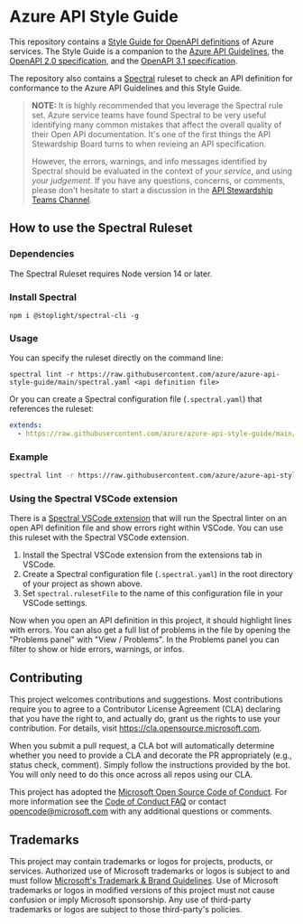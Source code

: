 # Azure API Style Guide

This repository contains a [Style Guide for OpenAPI definitions](./openapi-style-guide.md) of Azure services.
The Style Guide is a companion to the [Azure API Guidelines](https://github.com/microsoft/api-guidelines/blob/vNext/azure/Guidelines.md), the [OpenAPI 2.0 specification](https://github.com/OAI/OpenAPI-Specification/blob/main/versions/2.0.md), and the [OpenAPI 3.1 specification](https://spec.openapis.org/oas/v3.1.0).

The repository also contains a [Spectral](https://github.com/stoplightio/spectral) ruleset to check 
an API definition for conformance to the Azure API Guidelines and this Style Guide. 

> **NOTE:** It is highly recommended that you leverage the Spectral rule set. Azure service teams have found Spectral to be very useful identifying many common mistakes that affect the overall quality of their Open API documentation. It's one of the first things the API Stewardship Board turns to when revieing an API specification. 
> 
> However, the errors, warnings, and info messages identified by Spectral should be evaluated in the context of *your service*, and using *your judgement*. If you have any questions, concerns, or comments, please don't hesitate to start a discussion in the [API Stewardship Teams Channel](https://teams.microsoft.com/l/channel/19%3a3ebb18fded0e47938f998e196a52952f%40thread.tacv2/General?groupId=1a10b50c-e870-4fe0-8483-bf5542a8d2d8&tenantId=72f988bf-86f1-41af-91ab-2d7cd011db47).

## How to use the Spectral Ruleset

### Dependencies

The Spectral Ruleset requires Node version 14 or later.

### Install Spectral

`npm i @stoplight/spectral-cli -g`

### Usage

You can specify the ruleset directly on the command line:

`spectral lint -r https://raw.githubusercontent.com/azure/azure-api-style-guide/main/spectral.yaml <api definition file>`

Or you can create a Spectral configuration file (`.spectral.yaml`) that references the ruleset:

```yaml
extends:
  - https://raw.githubusercontent.com/azure/azure-api-style-guide/main/spectral.yaml
```

### Example

```bash
spectral lint -r https://raw.githubusercontent.com/azure/azure-api-style-guide/main/spectral.yaml petstore.yaml
```

### Using the Spectral VSCode extension

There is a [Spectral VSCode extension](https://marketplace.visualstudio.com/items?itemName=stoplight.spectral) that will run the Spectral linter on an open API definition file and show errors right within VSCode.  You can use this ruleset with the Spectral VSCode extension.

1. Install the Spectral VSCode extension from the extensions tab in VSCode.
2. Create a Spectral configuration file (`.spectral.yaml`) in the root directory of your project
as shown above.
3. Set `spectral.rulesetFile` to the name of this configuration file in your VSCode settings.

Now when you open an API definition in this project, it should highlight lines with errors.
You can also get a full list of problems in the file by opening the "Problems panel" with "View / Problems".  In the Problems panel you can filter to show or hide errors, warnings, or infos.

## Contributing

This project welcomes contributions and suggestions.  Most contributions require you to agree to a
Contributor License Agreement (CLA) declaring that you have the right to, and actually do, grant us
the rights to use your contribution. For details, visit https://cla.opensource.microsoft.com.

When you submit a pull request, a CLA bot will automatically determine whether you need to provide
a CLA and decorate the PR appropriately (e.g., status check, comment). Simply follow the instructions
provided by the bot. You will only need to do this once across all repos using our CLA.

This project has adopted the [Microsoft Open Source Code of Conduct](https://opensource.microsoft.com/codeofconduct/).
For more information see the [Code of Conduct FAQ](https://opensource.microsoft.com/codeofconduct/faq/) or
contact [opencode@microsoft.com](mailto:opencode@microsoft.com) with any additional questions or comments.

## Trademarks

This project may contain trademarks or logos for projects, products, or services. Authorized use of Microsoft 
trademarks or logos is subject to and must follow 
[Microsoft's Trademark & Brand Guidelines](https://www.microsoft.com/en-us/legal/intellectualproperty/trademarks/usage/general).
Use of Microsoft trademarks or logos in modified versions of this project must not cause confusion or imply Microsoft sponsorship.
Any use of third-party trademarks or logos are subject to those third-party's policies.
